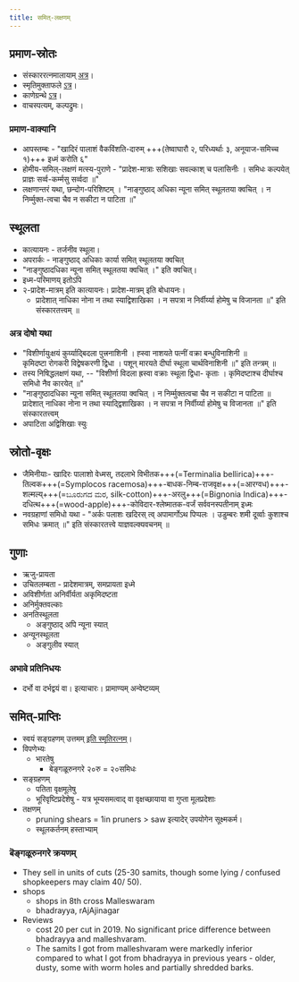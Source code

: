 ```yaml
---
title: समित्-लक्षणम्
---
```


## प्रमाण-स्रोतः
- संस्काररत्नमालायाम् [अत्र](https://archive.org/stream/Anandashram_Samskrita_Granthavali_Anandashram_Sanskrit_Series/ASS_039_Samskara_Ratnamala_of_Bhatta_Gopinatha_Dikshita_Part_1_-_KS_Agase_1899#page/n68/mode/1up)।
- स्मृतिमुक्ताफले [ऽत्र](https://archive.org/stream/smRti-muktA-phalam/SMP2_aahnika#page/n156/mode/1up)।
- काणेग्रन्थे [ऽत्र]( https://archive.org/stream/HistoryOfDharmasastraancientAndMediaevalReligiousAndCivilLawV.2.1/Kane_A-History-of-Dharmasastra-v2-1_1941#page/n365/mode/1up)।
- वाचस्पत्यम्, कल्पद्रुमः।

### प्रमाण-वाक्यानि
- आपस्तम्बः - "खादिरं पालाशं वैकविंशति-दारुम् +++(तेष्वाघारौ २, परिध्यर्थाः ३, अनूयाज-समिच्च १)+++ इध्मं करोति ६"
- होमीय-समिल्-लक्षणं मत्स्य-पुराणे - "प्रादेश-मात्राः सशिखाः सवल्काश् च पलासिनीः । समिधः कल्पयेत् प्राज्ञः सर्व्व-कर्म्मसु सर्व्वदा ॥"
- लक्षणान्तरं यथा, छन्दोग-परिशिष्टम् । "नाङ्गुष्ठाद् अधिका न्यूना समित् स्थूलतया क्वचित् । न निर्म्मुक्त-त्वचा चैव न सकीटा न पाटिता ॥"

## स्थूलता

- कात्यायनः - तर्जनीव स्थूला।
- अपरार्कः - नाङ्गुष्ठाद् अधिकाः कार्या समित् स्थूलतया क्वचित्
- "नाङ्गुष्ठादधिका न्यूना समित् स्थूलतया क्वचित् ।" इति क्वचित्।
- इध्म-परिमाणय् इतोऽपि
- २-प्रादेश-मात्रम् इति कात्यायनः। प्रादेश-मात्रम् इति बोधायनः।
  - प्रादेशात् नाधिका नोना न तथा स्याद्विशाखिका । न सपत्रा न निर्वीर्य्या होमेषु च विजानता ॥" इति संस्कारतत्त्वम् ॥

### अत्र दोषो यथा

- "विशीर्णायुःक्षयं कुर्य्याद्बिदला पुत्त्रनाशिनी । ह्स्वा नाशयते पत्नीं वक्रा बन्धुविनाशिनी ॥   
कृमिदष्टा रोगकरी विद्वेषकरणी द्विधा । पशून् मारयते दीर्घा स्थूला चार्थविनाशिनी ॥" इति तन्त्रम् ॥
- तस्य निषिद्धलक्षणं यथा, -- "विशीर्णा विदला ह्रस्वा वक्राः स्थूला द्विधा- कृताः । कृमिदष्टाश्च दीर्घाश्च समिधो नैव कारयेत् ॥"
- "नाङ्गुष्ठादधिका न्यूना समित् स्थूलतया क्वचित् । न निर्म्मुक्तत्वचा चैव न सकीटा न पाटिता ॥ प्रादेशात् नाधिका नोना न तथा स्याद्द्विशाखिका । न सपत्रा न निर्वीर्य्या होमेषु च विजानता ॥" इति संस्कारतत्त्वम्
- अपाटिता अद्विशिखाः स्युः

## स्रोतो-वृक्षः
- जैमिनीयाः-  खादिरः पालाशो वेध्मस्, तदलाभे विभीतक+++(=Terminalia bellirica)+++-तिल्वक+++(=Symplocos racemosa)+++-बाधक-निम्ब-राजवृक्ष+++(=आरग्वध)+++-शल्मल्य्+++(=ಬೂರುಗದ ಮರ, silk-cotton)+++-अरलु+++(=Bignonia Indica)+++-दधित्थ+++(=wood-apple)+++-कोविदार-श्लेष्मातक-वर्जं सर्ववनस्पतीनाम् इध्मः
- नवग्रहाणां समिधो यथा - "अर्कः पलाशः खदिरस् त्व् अपामार्गोऽथ पिप्पलः । उडुम्बरः शमी दूर्व्वाः कुशाश्च समिधः क्रमात् ॥" इति संस्कारतत्त्वे याज्ञवल्क्यवचनम् ॥

## गुणाः
- ऋजु-प्रायता
- उचितलम्बता - प्रादेशमात्रम्, समप्रायता इध्मे
- अविशीर्णता अनिर्वीर्यता अकृमिदष्टता
- अनिर्मुक्तवल्काः
- अनतिस्थूलता
  - अङ्गुष्ठाद् अपि न्यूना स्यात्
- अन्यूनस्थूलता
  - अङ्गुलीव स्यात्

### अभावे प्रतिनिधयः
- दर्भो वा दर्भद्वयं वा। इत्याचारः। प्रामाण्यम् अन्वेष्टव्यम्

## समित्-प्राप्तिः
- स्वयं सङ्ग्रहणम् उत्तमम् [इति स्मृतिरत्नम्](https://archive.org/stream/smRti-muktA-phalam/SMP2_aahnika#page/n157/mode/1up)।
- विपणेभ्यः
  - भारतेषु
    - बेङ्गळूरुनगरे २०रु = २०समिधः
- सङ्ग्रहणम्
  - पतिता वृक्षमूलेषु
  - भूरिवृष्टिप्रदेशेषु - यत्र भूम्यसमत्वाद् वा वृक्षच्छायाया वा गुप्ता मूलप्रदेशाः
- तक्षणम्
  - pruning shears = 1in pruners > saw इत्यादेर् उपयोगेन सूक्ष्मकर्म।
  - स्थूलकर्तनम् हस्ताभ्याम्

### बॆङ्गळूरुनगरे क्रयणम्
- They sell in units of cuts (25-30 samits, though some lying / confused shopkeepers may claim 40/ 50).
- shops
  - shops in 8th cross Malleswaram
  - bhadrayya, rAjAjinagar
- Reviews
  - cost 20 per cut in 2019. No significant price difference between bhadrayya and malleshvaram.
  - The samits I got from malleshvaram were markedly inferior compared to what I got from bhadrayya in previous years - older, dusty, some with worm holes and partially shredded barks.
